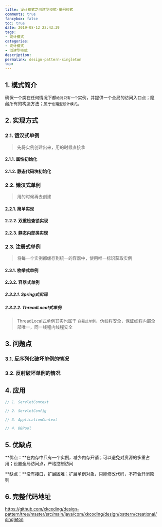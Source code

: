 ```yaml
---
title: 设计模式之创建型模式-单例模式
comments: true
fancybox: false
toc: true
date: 2019-08-12 22:43:39
tags:
- 设计模式
categories:
- 设计模式
- 创建型模式
description:
permalink: design-pattern-singleton
top:
---
```

## 1. 模式简介

确保一个类在任何情况下都`绝对只有一个`实例，并提供一个全局的访问入口点；隐藏所有的构造方法；属于`创建型设计模式`。

<!--more-->

## 2. 实现方式

### 2.1. 饿汉式单例

> 先将实例创建出来，用的时候直接拿

#### 2.1.1. 属性初始化



#### 2.1.2. 静态代码块初始化



### 2.2. 懒汉式单例

> 用的时候再去创建

#### 2.2.1. 简单实现



#### 2.2.2. 双重检查锁实现



#### 2.2.3. 静态内部类实现



### 2.3. 注册式单例

> 将每一个实例都缓存到统一的容器中，使用唯一标识获取实例

#### 2.3.1. 枚举式单例



#### 2.3.2. 容器式单例



##### 2.3.2.1. Spring式实现



##### 2.3.2.2. ThreadLocal式单例

> ThreadLocal式单例其实也属于 `容器式单例`，伪线程安全，保证线程内部全部唯一，同一线程内线程安全



## 3. 问题点

### 3.1. 反序列化破坏单例的情况



### 3.2. 反射破坏单例的情况



## 4. 应用

```java
// 1. ServletContext

// 2. ServletConfig

// 3. ApplicationContext

// 4. DBPool
```

## 5. 优缺点

**优点：**在内存中只有一个实例，减少内存开销；可以避免对资源的多重占用；设置全局访问点，严格控制访问

**缺点：**没有接口，扩展困难；扩展单例对象，只能修改代码，不符合开闭原则

## 6. 完整代码地址

https://github.com/xkcoding/design-pattern/tree/master/src/main/java/com/xkcoding/design/pattern/creational/singleton

